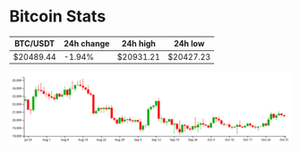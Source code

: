 # Bitcoin Stats

BTC/USDT|24h change|24h high|24h low|
|---|---|---|---|
|$20489.44|-1.94%|$20931.21|$20427.23|

<img src="./chart.svg">
